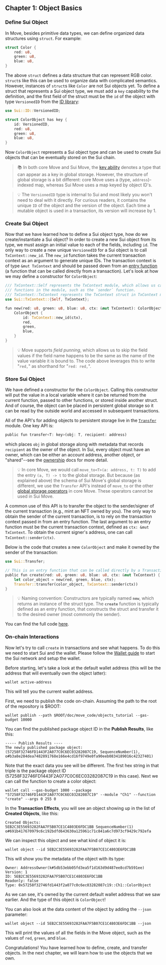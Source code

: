 ## Chapter 1: Object Basics

### Define Sui Object
In Move, besides primitive data types, we can define organized data structures using `struct`. For example:
```rust
struct Color {
    red: u8,
    green: u8,
    blue: u8,
}
```
The above `struct` defines a data structure that can represent RGB color. `struct`s like this can be used to organize data with complicated semantics. However, instances of `struct`s like `Color` are not Sui objects yet.
To define a struct that represents a Sui object type, we must add a `key` capability to the definition, and the first field of the struct must be the `id` of the object with type `VersionedID` from the [ID library](../../../../sui_programmability/framework/sources/ID.move):
```rust
use Sui::ID::VersionedID;

struct ColorObject has key {
    id: VersionedID,
    red: u8,
    green: u8,
    blue: u8,
}
```
Now `ColorObject` represents a Sui object type and can be used to create Sui objects that can be eventually stored on the Sui chain.
> :books: In both core Move and Sui Move, the [key ability](https://github.com/diem/move/blob/main/language/documentation/book/src/abilities.md#key) denotes a type that can appear as a key in global storage. However, the structure of global storage is a bit different: core Move uses a (type, `address`)-indexed map, whereas Sui Move uses a map keyed by object ID's.

> :bulb: The `VersionedID` type is internal to Sui and most likely you won't need to deal with it directly. For curious readers, it contains the unique `ID` of the object and the version of the object. Each time a mutable object is used in a transaction, its version will increase by 1.

### Create Sui Object
Now that we have learned how to define a Sui object type, how do we create/instantiate a Sui object? In order to create a new Sui object from its type, we must assign an initial value to each of the fields, including `id`. The only way to create a new unique `VersionedID` for a Sui object is to call `TxContext::new_id`. The `new_id` function takes the current transaction context as an argument to generate unique IDs. The transaction context is of type `&mut TxContext` and should be passed down from an [entry function](../move.md#entry-functions) (a function that can be called directly from a transaction). Let's look at how we may define a constructor for `ColorObject`:
```rust
/// TxContext::Self represents the TxContext module, which allows us call
/// functions in the module, such as the `sender` function.
/// TxContext::TxContext represents the TxContext struct in TxContext module.
use Sui::TxContext::{Self, TxContext};

fun new(red: u8, green: u8, blue: u8, ctx: &mut TxContext): ColorObject {
    ColorObject {
        id: TxContext::new_id(ctx),
        red,
        green,
        blue,
    }
}
```
> :bulb: Move supports *field punning*, which allows us to skip the field values if the field name happens to be the same as the name of the value variable it is bound to. The code above leverages this to write "`red,`" as shorthand for "`red: red,`".

### Store Sui Object
We have defined a constructor for the `ColorObject`. Calling this constructor will put the value in a local variable where it can be returned from the current function, passed to other functions, or stored inside another struct. And of course, the object can be placed in persistent global storage so it can be read by the outside world and accessed in subsequent transactions.

All of the API's for adding objects to persistent storage live in the [`Transfer`](../../../../sui_programmability//framework/sources/Transfer.move) module. One key API is:
```rust
public fun transfer<T: key>(obj: T, recipient: address)
```
which places `obj` in global storage along with metadata that records `recipient` as the owner of the object. In Sui, every object must have an owner, which can be either an account address, another object, or "shared"--see the [ownership](../objects.md#object-ownership) docs for more detail.

> :bulb: In core Move, we would call `move_to<T>(a: address, t: T)` to add the entry `(a, T) -> t` to the global storage. But because (as explained above) the schema of Sui Move's global storage is different, we use the `Transfer` API's instead of `move_to` or the other [global storage operators](https://github.com/diem/move/blob/main/language/documentation/book/src/global-storage-operators.md) in core Move. These operators cannot be used in Sui Move.

A common use of this API is to transfer the object to the sender/signer of the current transaction (e.g., mint an NFT owned by you). The only way to obtain the sender of the current transaction, is to rely on the transaction context passed in from an entry function. The last argument to an entry function must be the current transaction context, defined as `ctx: &mut TxContext`.
To obtain the current signer's address, one can call `TxContext::sender(ctx)`.

Below is the code that creates a new `ColorObject` and make it owned by the sender of the transaction:
```rust
use Sui::Transfer;

// This is an entry function that can be called directly by a Transaction.
public fun create(red: u8, green: u8, blue: u8, ctx: &mut TxContext) {
    let color_object = new(red, green, blue, ctx);
    Transfer::transfer(color_object, TxContext::sender(ctx))
}
```
> :bulb: Naming convention: Constructors are typically named **`new`**, which returns an instance of the struct type. The **`create`** function is typically defined as an entry function, that constructs the struct and transfer it to the desired owner (most commonly the sender).

You can find the full code [here](../../../move_code/objects_tutorial/sources/Ch1/ColorObject.move).

### On-chain Interactions
Now let's try to call `create` in transactions and see what happens. To do this we need to start Sui and the wallet. Please follow the [Wallet guide](../wallet.md) to start the Sui network and setup the wallet.

Before starting, let's take a look at the default wallet address (this will be the address that will eventually own the object latter):
```
wallet active-address
```
This will tell you the current wallet address.

First, we need to publish the code on-chain. Assuming the path to the root of the repository is $ROOT:
```
wallet publish --path $ROOT/doc/move_code/objects_tutorial --gas-budget 10000
```
You can find the published package object ID in the **Publish Results**, like this:
```
----- Publish Results ----
The newly published package object: (57258F32746FD1443F2A077C0C6EC03282087C19, SequenceNumber(1), o#b3a8e284dea7482891768e166e4cd16f9749e0fa90eeb0834189016c42327401)
```
Note that the exact data you see will be different. The first hex string in that triple is the package object ID (57258F32746FD1443F2A077C0C6EC03282087C19 in this case).
Next we can call the function to create a color object:
```
wallet call --gas-budget 1000 --package "57258F32746FD1443F2A077C0C6EC03282087C19" --module "Ch1" --function "create" --args 0 255 0
```
In the **Transaction Effects**, you will see an object showing up in the list of **Created Objects**, like this:
```
Created Objects:
5EB2C3E55693282FAA7F5B07CE1C4803E6FDC1BB SequenceNumber(1) o#691b417670979c6c192bdfd643630a125961c71c841a6c7d973cf9429c792efa
```
We can inspect this object and see what kind of object it is:
```
wallet object --id 5EB2C3E55693282FAA7F5B07CE1C4803E6FDC1BB
```
This will show you the metadata of the object with its type:
```
Owner: AddressOwner(k#5db53ebb05fd3ea5f1d163d9d487ee8cd7b591ee)
Version: 1
ID: 5EB2C3E55693282FAA7F5B07CE1C4803E6FDC1BB
Readonly: false
Type: 0x57258f32746fd1443f2a077c0c6ec03282087c19::Ch1::ColorObject
```
As we can see, it's owned by the current default wallet address that we saw earlier. And the type of this object is `ColorObject`!

You can also look at the data content of the object by adding the `--json` parameter:
```
wallet object --id 5EB2C3E55693282FAA7F5B07CE1C4803E6FDC1BB --json
```
This will print the values of all the fields in the Move object, such as the values of `red`, `green`, and `blue`.

Congratulations! You have learned how to define, create, and transfer objects. In the next chapter, we will learn how to use the objects that we own.
